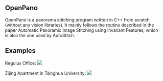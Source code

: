 ## OpenPano

OpenPano is a panorama stitching program written in C++ from scratch (without any vision libraries). It mainly follows the routine described in the paper Automatic Panoramic Image Stitching using Invariant Features, which is also the one used by AutoStitch.

## Examples

Regulus Office:
<img src="/assets/office.jpg" />

<p>

Zijing Apartment in Tsinghua University: 
<img src=https://github.com/ppwwyyxx/OpenPano/raw/master/results/apartment.jpg />





